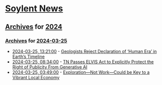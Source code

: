 # [Soylent News](../../../README.md)

## [Archives](../../index.md) for [2024](../index.md)

### [Archives](../../index.md) for [2024-03-25](index.md)

* [2024-03-25, 13:21:00](https://soylentnews.org/article.pl?sid=24/03/24/0419223&from=rss) - [Geologists Reject Declaration of ‘Human Era’ in Earth’s Timeline](https://soylentnews.org/article.pl?sid=24/03/24/0419223&from=rss)
* [2024-03-25, 08:34:00](https://soylentnews.org/article.pl?sid=24/03/24/0356200&from=rss) - [TN Passes ELVIS Act to Explicitly Protect the Right of Publicity From Generative AI](https://soylentnews.org/article.pl?sid=24/03/24/0356200&from=rss)
* [2024-03-25, 03:49:00](https://soylentnews.org/article.pl?sid=24/03/24/0350235&from=rss) - [Exploration—Not Work—Could be Key to a Vibrant Local Economy](https://soylentnews.org/article.pl?sid=24/03/24/0350235&from=rss)
